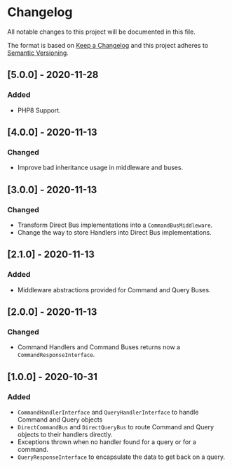 # Changelog

All notable changes to this project will be documented in this file.

The format is based on [Keep a Changelog](http://keepachangelog.com/en/1.0.0/)
and this project adheres to [Semantic Versioning](http://semver.org/spec/v2.0.0.html).

## [5.0.0] - 2020-11-28
### Added
* PHP8 Support.

## [4.0.0] - 2020-11-13
### Changed
* Improve bad inheritance usage in middleware and buses.

## [3.0.0] - 2020-11-13
### Changed
* Transform Direct Bus implementations into a `CommandBusMiddleware`.
* Change the way to store Handlers into Direct Bus implementations.

## [2.1.0] - 2020-11-13
### Added
* Middleware abstractions provided for Command and Query Buses. 

## [2.0.0] - 2020-11-13
### Changed
* Command Handlers and Command Buses returns now a `CommandResponseInterface`.

## [1.0.0] - 2020-10-31
### Added
* `CommandHandlerInterface` and `QueryHandlerInterface` to handle Command and Query objects
* `DirectCommandBus` and `DirectQueryBus` to route Command and Query objects to their handlers directly.
* Exceptions thrown when no handler found for a query or for a command.
* `QueryResponseInterface` to encapsulate the data to get back on a query.
